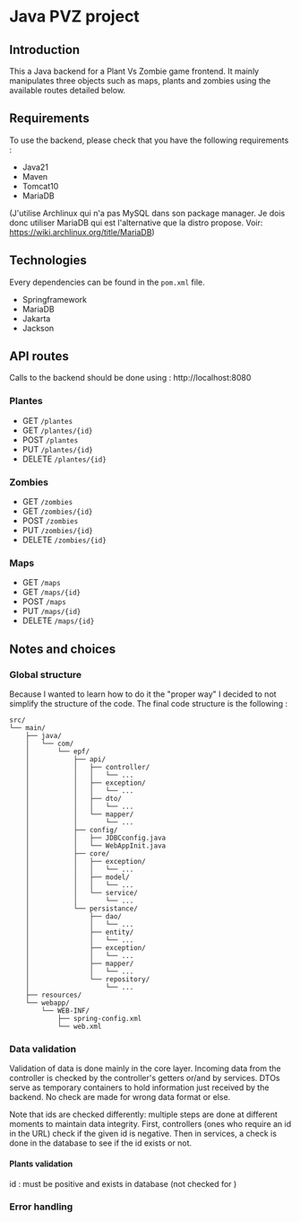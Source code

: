# Java PVZ project

## Introduction

This a Java backend for a Plant Vs Zombie game frontend. It mainly manipulates three objects such as maps, plants and zombies using the available routes detailed below.

## Requirements

To use the backend, please check that you have the following requirements :

- Java21
- Maven
- Tomcat10
- MariaDB

(J'utilise Archlinux qui n'a pas MySQL dans son package manager. Je dois donc utiliser MariaDB qui est l'alternative que la distro propose. Voir: https://wiki.archlinux.org/title/MariaDB)

## Technologies

Every dependencies can be found in the `pom.xml` file.

- Springframework
- MariaDB
- Jakarta
- Jackson

## API routes

Calls to the backend should be done using : http://localhost:8080

### Plantes

- GET `/plantes`
- GET `/plantes/{id}`
- POST `/plantes`
- PUT `/plantes/{id}`
- DELETE `/plantes/{id}`

### Zombies

- GET `/zombies`
- GET `/zombies/{id}`
- POST `/zombies`
- PUT `/zombies/{id}`
- DELETE `/zombies/{id}`

### Maps

- GET `/maps`
- GET `/maps/{id}`
- POST `/maps`
- PUT `/maps/{id}`
- DELETE `/maps/{id}`

## Notes and choices

### Global structure

Because I wanted to learn how to do it the "proper way" I decided to not simplify the structure of the code. The final code structure is the following :

```
src/
└── main/
    ├── java/
    │   └── com/
    │       └── epf/
    │           ├── api/
    │           │   ├── controller/
    │           │   │   └── ...
    │           │   ├── exception/
    │           │   │   └── ...
    │           │   ├── dto/
    │           │   │   └── ...
    │           │   └── mapper/
    │           │       └── ...
    │           ├── config/
    │           │   ├── JDBCconfig.java
    │           │   └── WebAppInit.java
    │           ├── core/
    │           │   ├── exception/
    │           │   │   └── ...
    │           │   ├── model/
    │           │   │   └── ...
    │           │   └── service/
    │           │       └── ...
    │           └── persistance/
    │               ├── dao/
    │               │   └── ...
    │               ├── entity/
    │               │   └── ...
    │               ├── exception/
    │               │   └── ...
    │               ├── mapper/
    │               │   └── ...
    │               └── repository/
    │                   └── ...
    ├── resources/
    └── webapp/
        └── WEB-INF/
            ├── spring-config.xml
            └── web.xml
```

### Data validation

Validation of data is done mainly in the core layer. Incoming data from the controller is checked by the controller's getters or/and by services.
DTOs serve as temporary containers to hold information just received by the backend. No check are made for wrong data format or else.

Note that ids are checked differently: multiple steps are done at different moments to maintain data integrity.
First, controllers (ones who require an id in the URL) check if the given id is negative. Then in services, a check is done in the database to see if the id exists or not.

#### Plants validation

id : must be positive and exists in database (not checked for )

### Error handling
